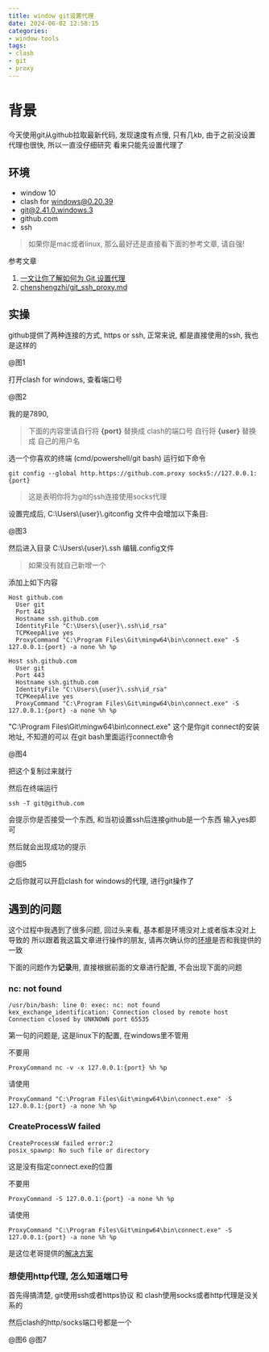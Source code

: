 ```yaml
---
title: window git设置代理
date: 2024-06-02 12:58:15
categories:
- window-tools
tags:
- clash
- git
- proxy
---
```


# 背景

今天使用git从github拉取最新代码, 发现速度有点慢, 只有几kb, 由于之前没设置代理也很快, 所以一直没仔细研究
看来只能先设置代理了

## 环境

* window 10
* clash for windows@0.20.39
* git@2.41.0.windows.3
* github.com
* ssh

> 如果你是mac或者linux, 那么最好还是直接看下面的参考文章, 请自强!

参考文章

1. [一文让你了解如何为 Git 设置代理](https://ericclose.github.io/git-proxy-config.html)
2. [chenshengzhi/git_ssh_proxy.md](https://gist.github.com/chenshengzhi/07e5177b1d97587d5ca0acc0487ad677?permalink_comment_id=3721523)

## 实操

github提供了两种连接的方式, https or ssh, 正常来说, 都是直接使用的ssh, 我也是这样的

@图1

打开clash for windows, 查看端口号

@图2

我的是7890,

> 下面的内容里请自行将 **{port}** 替换成 clash的端口号
> 自行将 **{user}** 替换成 自己的用户名

选一个你喜欢的终端 (cmd/powershell/git bash) 运行如下命令

```shell
git config --global http.https://github.com.proxy socks5://127.0.0.1:{port}
```

> 这是表明你将为git的ssh连接使用socks代理

设置完成后, C:\Users\\{user}\\.gitconfig 文件中会增加以下条目:

@图3

然后进入目录 C:\Users\\{user}\\.ssh 编辑.config文件

> 如果没有就自己新增一个

添加上如下内容

```shell
Host github.com
  User git
  Port 443
  Hostname ssh.github.com
  IdentityFile "C:\Users\{user}\.ssh\id_rsa"
  TCPKeepAlive yes
  ProxyCommand "C:\Program Files\Git\mingw64\bin\connect.exe" -S 127.0.0.1:{port} -a none %h %p

Host ssh.github.com
  User git
  Port 443
  Hostname ssh.github.com
  IdentityFile "C:\Users\{user}\.ssh\id_rsa"
  TCPKeepAlive yes
  ProxyCommand "C:\Program Files\Git\mingw64\bin\connect.exe" -S 127.0.0.1:{port} -a none %h %p
```

"C:\Program Files\Git\mingw64\bin\connect.exe" 这个是你git connect的安装地址, 不知道的可以
在git bash里面运行connect命令

@图4

把这个复制过来就行

然后在终端运行

```shell
ssh -T git@github.com
```

会提示你是否接受一个东西, 和当初设置ssh后连接github是一个东西
输入yes即可

然后就会出现成功的提示

@图5

之后你就可以开启clash for windows的代理, 进行git操作了

## 遇到的问题

这个过程中我遇到了很多问题, 回过头来看, 基本都是环境没对上或者版本没对上导致的
所以跟着我这篇文章进行操作的朋友, 请再次确认你的[环境](#环境)是否和我提供的一致

下面的问题作为**记录**用, 直接根据前面的文章进行配置, 不会出现下面的问题

### nc: not found

```shell
/usr/bin/bash: line 0: exec: nc: not found
kex_exchange_identification: Connection closed by remote host
Connection closed by UNKNOWN port 65535
```

第一句的问题是, 这是linux下的配置, 在windows里不管用

不要用

```shell
ProxyCommand nc -v -x 127.0.0.1:{port} %h %p
```

请使用

```shell
ProxyCommand "C:\Program Files\Git\mingw64\bin\connect.exe" -S 127.0.0.1:{port} -a none %h %p
```

### CreateProcessW failed

```shell
CreateProcessW failed error:2
posix_spawnp: No such file or directory
```

这是没有指定connect.exe的位置

不要用

```shell
ProxyCommand -S 127.0.0.1:{port} -a none %h %p
```

请使用

```shell
ProxyCommand "C:\Program Files\Git\mingw64\bin\connect.exe" -S 127.0.0.1:{port} -a none %h %p
```

是这位老哥提供的[解决方案](https://gist.github.com/chenshengzhi/07e5177b1d97587d5ca0acc0487ad677?permalink_comment_id=4833327#gistcomment-4833327)

### 想使用http代理, 怎么知道端口号

首先得搞清楚, git使用ssh或者https协议 和 clash使用socks或者http代理是没关系的

然后clash的http/socks端口号都是一个

@图6
@图7
